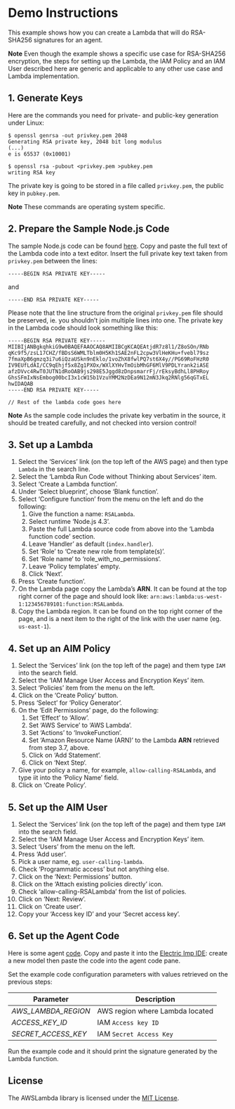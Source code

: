 # Demo Instructions

This example shows how you can create a Lambda that will do RSA-SHA256 signatures for an agent.

**Note** Even though the example shows a specific use case for RSA-SHA256 encryption, the steps for setting up the Lambda, the IAM Policy and an IAM User described here are generic and applicable to any other use case and Lambda implementation.

## 1. Generate Keys

Here are the commands you need for private- and public-key generation under Linux:

```
$ openssl genrsa -out privkey.pem 2048
Generating RSA private key, 2048 bit long modulus
(...)
e is 65537 (0x10001)

$ openssl rsa -pubout <privkey.pem >pubkey.pem
writing RSA key
```

The private key is going to be stored in a file called `privkey.pem`, the public key in `pubkey.pem`.

**Note** These commands are operating system specific.

## 2. Prepare the Sample Node.js Code

The sample Node.js code can be found [here](RSALambda.js). Copy and paste the full text of the Lambda code into a text editor. Insert the full private key text taken from `privkey.pem` between the lines:

```
-----BEGIN RSA PRIVATE KEY-----
```

and

```
-----END RSA PRIVATE KEY-----
```

Please note that the line structure from the original `privkey.pem` file should be preserved, ie. you shouldn’t join multiple lines into one. The private key in the Lambda code should look something like this:

```
-----BEGIN RSA PRIVATE KEY-----
MIIBIjANBgkqhkiG9w0BAQEFAAOCAQ8AMIIBCgKCAQEAtjdR7z8l1/Z8oSOn/RNb
qKc9f5/zsL17CHZ/fBDsS6WMLTblm0H5Kh1SAE2nFL2cpw3VlHeKHu+fvebl79sz
7fmaXpB6gmzq3i7u6iQzaUSkn9nEklo/1voZhX8fwlPQ7st6X4y//PG69RoFHzR0
IV9EUfLdAI/CC9qEhjf5x8Zg1PXOx/WXlXYHvTmOibMhGF6MlV9PDLYrank2iASE
afzDVvc4RwT0JUTN1dRoOAB9js298E5Jggd8zDnpsmarrFj/rEksyBdhLl8PHRoy
GhsSFmIxNsEmbog00bcI3x1cW15b1VzuYMM2NzDEa9N12mN3Jkq2RNlg56qGTxEL
hwIDAQAB
-----END RSA PRIVATE KEY-----

// Rest of the lambda code goes here
```

**Note** As the sample code includes the private key verbatim in the source, it should be treated carefully, and not checked into version control!

## 3. Set up a Lambda

1. Select the ‘Services’ link (on the top left of the AWS page) and then type `Lambda` in the search line.
1. Select the ‘Lambda Run Code without Thinking about Services’ item.
1. Select ‘Create a Lambda function’.
1. Under ‘Select blueprint’, choose ‘Blank function’.
1. Select ‘Configure function’ from the menu on the left and do the following:
    1. Give the function a name: `RSALambda`.
    1. Select runtime ‘Node.js 4.3’.
    1. Paste the full Lambda source code from above into the ‘Lambda function code’ section.
    1. Leave ‘Handler’ as default (`index.handler`).
    1. Set ‘Role’ to ‘Create new role from template(s)’.
    1. Set ‘Role name‘ to ‘role_with_no_permissions‘.
    1. Leave ‘Policy templates’ empty.
    1. Click ‘Next’.
1. Press ‘Create function’.
1. On the Lambda page copy the Lambda’s **ARN**. It can be found at the top right corner of the page and should look like: `arn:aws:lambda:us-west-1:123456789101:function:RSALambda`.
1. Copy the Lambda region. It can be found on the top right corner of the page, and is a next item to the right of the link with the user name (eg. `us-east-1`).

## 4. Set up an AIM Policy

1. Select the ‘Services’ link (on the top left of the page) and them type `IAM` into the search field.
1. Select the ‘IAM Manage User Access and Encryption Keys’ item.
1. Select ‘Policies’ item from the menu on the left.
1. Click on the ‘Create Policy’ button.
1. Press ‘Select’ for ‘Policy Generator’.
1. On the ‘Edit Permissions’ page, do the following:
    1. Set ‘Effect’ to ‘Allow’.
    1. Set ‘AWS Service’ to ‘AWS Lambda’.
    1. Set ‘Actions’ to ‘InvokeFunction’.
    1. Set ‘Amazon Resource Name (ARN)’ to the Lambda **ARN** retrieved from step 3.7, above.
    1. Click on ‘Add Statement’.
    1. Click on ‘Next Step‘.
1. Give your policy a name, for example, `allow-calling-RSALambda`, and type iit into the ‘Policy Name’ field.
1. Click on ‘Create Policy’.

## 5. Set up the AIM User

1. Select the ‘Services’ link (on the top left of the page) and them type `IAM` into the search field.
1. Select the ‘IAM Manage User Access and Encryption Keys’ item.
1. Select ‘Users’ from the menu on the left.
1. Press ‘Add user’.
1. Pick a user name, eg. `user-calling-lambda`.
1. Check ‘Programmatic access’ but not anything else.
1. Click on the ‘Next: Permissions’ button.
1. Click on the ‘Attach existing policies directly’ icon.
1. Check ‘allow-calling-RSALambda’ from the list of policies.
1. Click on ‘Next: Review’.
1. Click on ‘Create user’.
1. Copy your ‘Access key ID’ and your ‘Secret access key’.

## 6. Set up the Agent Code

Here is some agent [code](agent.nut). Copy and paste it into the [Electric Imp IDE](https://ide.electricimp.com/login/): create a new model then paste the code into the agent code pane.

Set the example code configuration parameters with values retrieved on the previous steps:

Parameter             | Description
--------------------- | -----------
*AWS_LAMBDA_REGION*     | AWS region where Lambda located
*ACCESS_KEY_ID*         | IAM `Access key ID`
*SECRET_ACCESS_KEY*     | IAM `Secret Access Key`

Run the example code and it should print the signature generated by the Lambda function.

## License

The AWSLambda library is licensed under the [MIT License](../../LICENSE).

